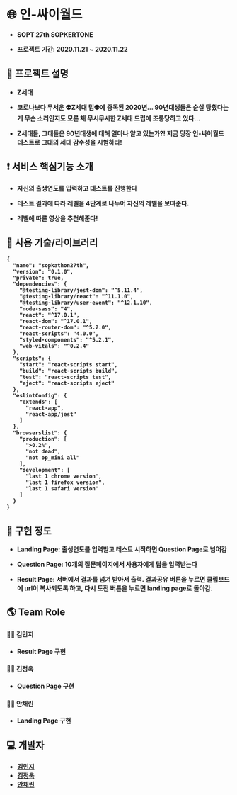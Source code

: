 # 🌐 인-싸이월드


* <b> SOPT 27th SOPKERTONE

* 프로젝트 기간: 2020.11.21 ~ 2020.11.22

## :bookmark_tabs: 프로젝트 설명

* Z세대 

* 코로나보다 무서운 👽Z세대 밈👽에 중독된 2020년...
90년대생들은 순살 당했다는게 무슨 소리인지도 
모른 채 무시무시한 Z세대 드립에 조롱당하고 있다...

* Z세대들, 그대들은 90년대생에 대해 얼마나 알고 있는가?!
지금 당장 인-싸이월드 테스트로 그대의 세대 감수성을 시험하라! 

## :exclamation: 서비스 핵심기능 소개

* 자신의 출생연도를 입력하고 테스트를 진행한다

* 테스트 결과에 따라 레벨을 4단계로 나누어 자신의 레벨을 보여준다.

* 레벨에 따른 영상을 추천해준다!

## :closed_book: 사용 기술/라이브러리

```
{
  "name": "sopkathon27th",
  "version": "0.1.0",
  "private": true,
  "dependencies": {
    "@testing-library/jest-dom": "^5.11.4",
    "@testing-library/react": "^11.1.0",
    "@testing-library/user-event": "^12.1.10",
    "node-sass": "4",
    "react": "^17.0.1",
    "react-dom": "^17.0.1",
    "react-router-dom": "^5.2.0",
    "react-scripts": "4.0.0",
    "styled-components": "^5.2.1",
    "web-vitals": "^0.2.4"
  },
  "scripts": {
    "start": "react-scripts start",
    "build": "react-scripts build",
    "test": "react-scripts test",
    "eject": "react-scripts eject"
  },
  "eslintConfig": {
    "extends": [
      "react-app",
      "react-app/jest"
    ]
  },
  "browserslist": {
    "production": [
      ">0.2%",
      "not dead",
      "not op_mini all"
    ],
    "development": [
      "last 1 chrome version",
      "last 1 firefox version",
      "last 1 safari version"
    ]
  }
}
```

## :muscle: 구현 정도

* Landing Page: 출생연도를 입력받고 테스트 시작하면 Question Page로 넘어감

* Question Page: 10개의 질문페이지에서 사용자에게 답을 입력받는다

* Result Page: 서버에서 결과를 넘겨 받아서 출력. 결과공유 버튼을 누르면 클립보드에 url이 복사되도록 하고, 다시 도전 버튼을 누르면 landing page로 돌아감.

## :earth_americas: Team Role 

#### :surfing_woman: 김민지
 
* Result Page 구현

#### :surfing_man: 김정욱

* Question Page 구현

#### :surfing_woman: 안채린

* Landing Page 구현

## :computer: 개발자

* [김민지](https://github.com/neity16)
* [김정욱](https://github.com/camel-man-ims)
* [안채린](https://github.com/100sun)
